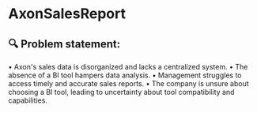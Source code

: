 # AxonSalesReport

## 🔍 Problem statement:
• Axon's sales data is disorganized and lacks a centralized system.
• The absence of a BI tool hampers data analysis.
• Management struggles to access timely and accurate sales reports.
• The company is unsure about choosing a BI tool, leading to uncertainty about tool compatibility and capabilities.
